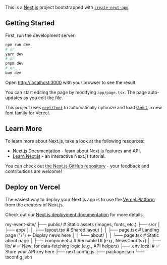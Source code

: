 This is a [Next.js](https://nextjs.org) project bootstrapped with [`create-next-app`](https://nextjs.org/docs/app/api-reference/cli/create-next-app).

## Getting Started

First, run the development server:

```bash
npm run dev
# or
yarn dev
# or
pnpm dev
# or
bun dev
```

Open [http://localhost:3000](http://localhost:3000) with your browser to see the result.

You can start editing the page by modifying `app/page.tsx`. The page auto-updates as you edit the file.

This project uses [`next/font`](https://nextjs.org/docs/app/building-your-application/optimizing/fonts) to automatically optimize and load [Geist](https://vercel.com/font), a new font family for Vercel.

## Learn More

To learn more about Next.js, take a look at the following resources:

- [Next.js Documentation](https://nextjs.org/docs) - learn about Next.js features and API.
- [Learn Next.js](https://nextjs.org/learn) - an interactive Next.js tutorial.

You can check out [the Next.js GitHub repository](https://github.com/vercel/next.js) - your feedback and contributions are welcome!

## Deploy on Vercel

The easiest way to deploy your Next.js app is to use the [Vercel Platform](https://vercel.com/new?utm_medium=default-template&filter=next.js&utm_source=create-next-app&utm_campaign=create-next-app-readme) from the creators of Next.js.

Check out our [Next.js deployment documentation](https://nextjs.org/docs/app/building-your-application/deploying) for more details.


my-event-site/
├── public/                  # Static assets (images, fonts, etc.)
├── src/
│   ├── app/
│   │   ├── layout.tsx       # Shared layout
│   │   ├── page.tsx         # Landing page ("/") ← Display news here
│   │   └── about/
│   │       └── page.tsx     # Static about page
│   ├── components/          # Reusable UI (e.g., NewsCard.tsx)
│   ├── lib/                 # ✅ New: for data-fetching logic (e.g., API helpers)
├── .env.local               # ✅ Store your API key here
├── next.config.js
├── package.json
└── tsconfig.json



